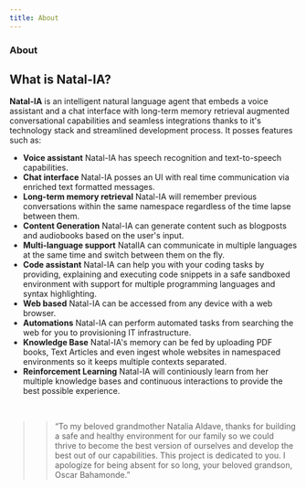 ```yaml
---
title: About
---
```


<div class="text-center">
  <!-- You can use Vue components inside markdown -->
  <Icon icon="mdi-information" class="x2 text-primary text-center mx-auto" />
  <h3>About</h3>
</div>

## What is Natal-IA?

**Natal-IA** is an intelligent natural language agent that embeds a voice assistant and a chat interface with long-term memory retrieval augmented conversational capabilities and seamless integrations thanks to it's technology stack and streamlined development process. It posses features such as:

- **Voice assistant** Natal-IA has speech recognition and text-to-speech capabilities.
- **Chat interface** Natal-IA posses an UI with real time communication via enriched text formatted messages.
- **Long-term memory retrieval** Natal-IA will remember previous conversations within the same namespace regardless of the time lapse between them.
- **Content Generation** Natal-IA can generate content such as blogposts and audiobooks based on the user's input.
- **Multi-language support** NatalIA can communicate in multiple languages at the same time and switch between them on the fly.
- **Code assistant** Natal-IA can help you with your coding tasks by providing, explaining and executing code snippets in a safe sandboxed environment with support for multiple programming languages and syntax highlighting.
- **Web based** Natal-IA can be accessed from any device with a web browser.
- **Automations** Natal-IA can perform automated tasks from searching the web for you to provisioning IT infrastructure.
- **Knowledge Base** Natal-IA's memory can be fed by uploading PDF books, Text Articles and even ingest whole websites in namespaced environments so it keeps multiple contexts separated.
- **Reinforcement Learning** Natal-IA will continiously learn from her multiple knowledge bases and continuous interactions to provide the best possible experience.

<br>

> > “To my beloved grandmother Natalia Aldave, thanks for building a safe and healthy environment for our family so we could thrive to become the best version of ourselves and develop the best out of our capabilities. This project is dedicated to you. I apologize for being absent for so long, your beloved grandson, Oscar Bahamonde.”

  <br>
